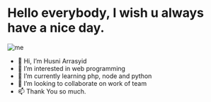 # Hello everybody, I wish u always have a nice day.

![me](https://github.com/bumiayudev/bumiayudev/assets/47378379/e91d4fc6-8c5f-4d86-a261-5a46ea47b087)

- 👋 Hi, I’m Husni Arrasyid
- 👀 I’m interested in web programming
- 🌱 I’m currently learning php, node and python
- 💞️ I’m looking to collaborate on work of team
- 📫 Thank You so much.

<!---
bumiayudev is a ✨ special ✨ repository because its `README.md` (this file) appears on your GitHub profile.
You can click the Preview link to take a look at your changes.
--->
